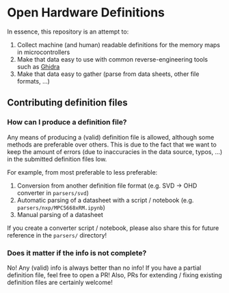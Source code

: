 # Open Hardware Definitions

In essence, this repository is an attempt to:
1. Collect machine (and human) readable definitions for the memory maps in microcontrollers
2. Make that data easy to use with common reverse-engineering tools such as [Ghidra](https://github.com/NationalSecurityAgency/ghidra)
3. Make that data easy to gather (parse from data sheets, other file formats, ...)


## Contributing definition files

### How can I produce a definition file?
Any means of producing a (valid) definition file is allowed, although some methods are preferable over others. This is due to the fact that we want to keep the amount of errors (due to inaccuracies in the data source, typos, ...) in the submitted definition files low.

For example, from most preferable to less preferable:
1. Conversion from another definition file format (e.g. SVD -> OHD converter in `parsers/svd`)
2. Automatic parsing of a datasheet with a script / notebook (e.g. `parsers/nxp/MPC5668xRM.ipynb`)
3. Manual parsing of a datasheet

If you create a converter script / notebook, please also share this for future reference in the `parsers/` directory!

### Does it matter if the info is not complete?
No! Any (valid) info is always better than no info! If you have a partial definition file, feel free to open a PR!
Also, PRs for extending / fixing existing definition files are certainly welcome!